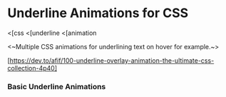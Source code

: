# Underline Animations for CSS
<[css
<[underline
<[animation

<~Multiple CSS animations for underlining text on hover for example.~>

[https://dev.to/afif/100-underline-overlay-animation-the-ultimate-css-collection-4p40]

### Basic Underline Animations
